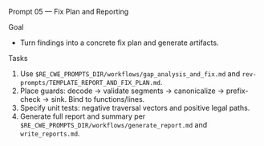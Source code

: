 Prompt 05 — Fix Plan and Reporting

Goal
- Turn findings into a concrete fix plan and generate artifacts.

Tasks
1) Use `$RE_CWE_PROMPTS_DIR/workflows/gap_analysis_and_fix.md` and `rev-prompts/TEMPLATE_REPORT_AND_FIX_PLAN.md`.
2) Place guards: decode → validate segments → canonicalize → prefix-check → sink. Bind to functions/lines.
3) Specify unit tests: negative traversal vectors and positive legal paths.
4) Generate full report and summary per `$RE_CWE_PROMPTS_DIR/workflows/generate_report.md` and `write_reports.md`.


